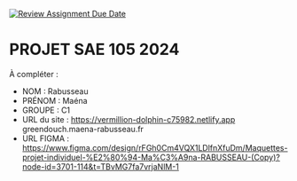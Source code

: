 [![Review Assignment Due Date](https://classroom.github.com/assets/deadline-readme-button-22041afd0340ce965d47ae6ef1cefeee28c7c493a6346c4f15d667ab976d596c.svg)](https://classroom.github.com/a/tqlspz30)
# PROJET SAE 105 2024

À compléter :

- NOM : Rabusseau 
- PRÉNOM : Maéna 
- GROUPE : C1
- URL du site : https://vermillion-dolphin-c75982.netlify.app  greendouch.maena-rabusseau.fr
- URL FIGMA : https://www.figma.com/design/rFGh0Cm4VQX1LDlfnXfuDm/Maquettes-projet-individuel-%E2%80%94-Ma%C3%A9na-RABUSSEAU-(Copy)?node-id=3701-114&t=TBvMG7fa7vrjaNlM-1 

